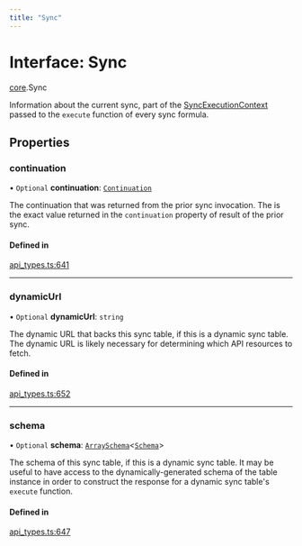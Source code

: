 ```yaml
---
title: "Sync"
---
```

# Interface: Sync

[core](../modules/core.md).Sync

Information about the current sync, part of the [SyncExecutionContext](core.SyncExecutionContext.md) passed to the
`execute` function of every sync formula.

## Properties

### continuation

• `Optional` **continuation**: [`Continuation`](core.Continuation.md)

The continuation that was returned from the prior sync invocation. The is the exact
value returned in the `continuation` property of result of the prior sync.

#### Defined in

[api_types.ts:641](https://github.com/coda/packs-sdk/blob/main/api_types.ts#L641)

___

### dynamicUrl

• `Optional` **dynamicUrl**: `string`

The dynamic URL that backs this sync table, if this is a dynamic sync table.
The dynamic URL is likely necessary for determining which API resources to fetch.

#### Defined in

[api_types.ts:652](https://github.com/coda/packs-sdk/blob/main/api_types.ts#L652)

___

### schema

• `Optional` **schema**: [`ArraySchema`](core.ArraySchema.md)<[`Schema`](../types/core.Schema.md)\>

The schema of this sync table, if this is a dynamic sync table. It may be useful to have
access to the dynamically-generated schema of the table instance in order to construct
the response for a dynamic sync table's `execute` function.

#### Defined in

[api_types.ts:647](https://github.com/coda/packs-sdk/blob/main/api_types.ts#L647)

